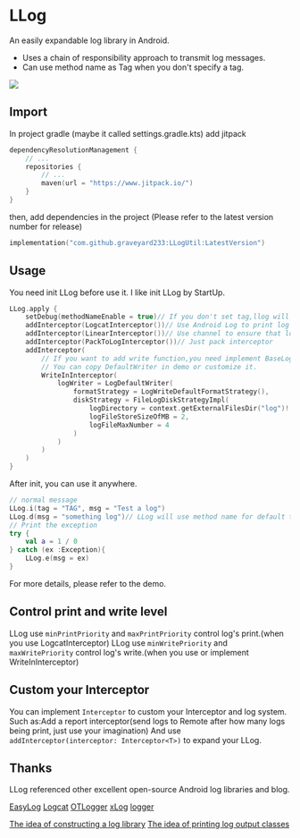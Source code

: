 # LLog
An easily expandable log library in Android.
- Uses a chain of responsibility approach to transmit log messages.
- Can use method name as Tag when you don't specify a tag.

[![](https://jitpack.io/v/graveyard233/LLogUtil.svg)](https://jitpack.io/#graveyard233/LLogUtil)

## Import
In project gradle (maybe it called settings.gradle.kts) add jitpack
```kotlin
dependencyResolutionManagement {
    // ...
    repositories {
        // ...
        maven(url = "https://www.jitpack.io/")
    }
}
```

then, add dependencies in the project (Please refer to the latest version number for release)
```kotlin
implementation("com.github.graveyard233:LLogUtil:LatestVersion")
```

## Usage
You need init LLog before use it. I like init LLog by StartUp.
```kotlin
LLog.apply {
    setDebug(methodNameEnable = true)// If you don't set tag,llog will use methodName as default tag.
    addInterceptor(LogcatInterceptor())// Use Android Log to print log
    addInterceptor(LinearInterceptor())// Use channel to ensure that log printing is linear output
    addInterceptor(PackToLogInterceptor())// Just pack interceptor
    addInterceptor(
        // If you want to add write function,you need implement BaseLogWriter.
        // You can copy DefaultWriter in demo or customize it.
        WriteInInterceptor(
            logWriter = LogDefaultWriter(
                formatStrategy = LogWriteDefaultFormatStrategy(),
                diskStrategy = FileLogDiskStrategyImpl(
                    logDirectory = context.getExternalFilesDir("log")!!.absolutePath,
                    logFileStoreSizeOfMB = 2,
                    logFileMaxNumber = 4
                )
            )
        )
    )
}
```

After init, you can use it anywhere.
```kotlin
// normal message
LLog.i(tag = "TAG", msg = "Test a log")
LLog.d(msg = "something log")// LLog will use method name for default tag
// Print the exception
try {
    val a = 1 / 0
} catch (ex :Exception){
    LLog.e(msg = ex)
}
```
For more details, please refer to the demo.

## Control print and write level
LLog use `minPrintPriority` and `maxPrintPriority` control log's print.(when you use LogcatInterceptor)
LLog use `minWritePriority` and `maxWritePriority` control log's write.(when you use or implement WriteInInterceptor)

## Custom your Interceptor
You can implement `Interceptor` to custom your Interceptor and log system.
Such as:Add a report interceptor(send logs to Remote after how many logs being print, just use your imagination)
And use `addInterceptor(interceptor: Interceptor<T>)` to expand your LLog.

## Thanks
LLog referenced other excellent open-source Android log libraries and blog.

[EasyLog](https://github.com/wisdomtl/EasyLog)
[Logcat](https://github.com/liangjingkanji/LogCat)
[OTLogger](https://github.com/oi-october/OTLogger)
[xLog](https://github.com/elvishew/xLog)
[logger](https://github.com/orhanobut/logger)

[The idea of constructing a log library](https://juejin.cn/post/7244002241845166138)
[The idea of printing log output classes](https://juejin.cn/post/6844904097020116999)